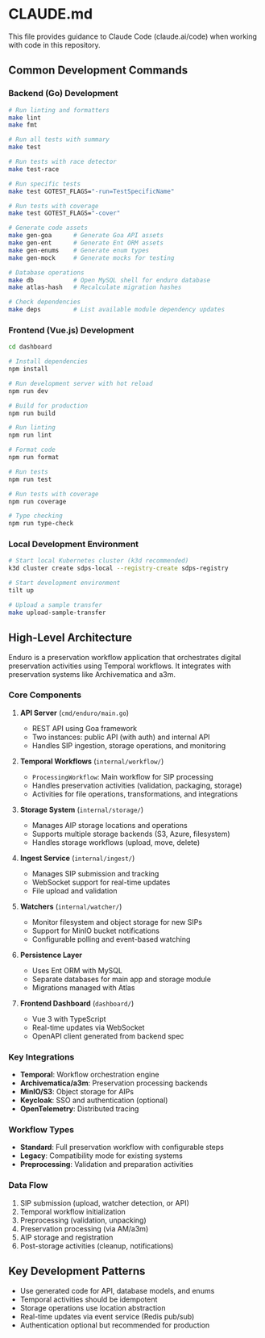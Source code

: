 # CLAUDE.md

This file provides guidance to Claude Code (claude.ai/code) when working with code in this repository.

## Common Development Commands

### Backend (Go) Development

```bash
# Run linting and formatters
make lint
make fmt

# Run all tests with summary
make test

# Run tests with race detector
make test-race

# Run specific tests
make test GOTEST_FLAGS="-run=TestSpecificName"

# Run tests with coverage
make test GOTEST_FLAGS="-cover"

# Generate code assets
make gen-goa      # Generate Goa API assets
make gen-ent      # Generate Ent ORM assets
make gen-enums    # Generate enum types
make gen-mock     # Generate mocks for testing

# Database operations
make db           # Open MySQL shell for enduro database
make atlas-hash   # Recalculate migration hashes

# Check dependencies
make deps         # List available module dependency updates
```

### Frontend (Vue.js) Development

```bash
cd dashboard

# Install dependencies
npm install

# Run development server with hot reload
npm run dev

# Build for production
npm run build

# Run linting
npm run lint

# Format code
npm run format

# Run tests
npm run test

# Run tests with coverage
npm run coverage

# Type checking
npm run type-check
```

### Local Development Environment

```bash
# Start local Kubernetes cluster (k3d recommended)
k3d cluster create sdps-local --registry-create sdps-registry

# Start development environment
tilt up

# Upload a sample transfer
make upload-sample-transfer
```

## High-Level Architecture

Enduro is a preservation workflow application that orchestrates digital preservation activities using Temporal workflows. It integrates with preservation systems like Archivematica and a3m.

### Core Components

1. **API Server** (`cmd/enduro/main.go`)
   - REST API using Goa framework
   - Two instances: public API (with auth) and internal API
   - Handles SIP ingestion, storage operations, and monitoring

2. **Temporal Workflows** (`internal/workflow/`)
   - `ProcessingWorkflow`: Main workflow for SIP processing
   - Handles preservation activities (validation, packaging, storage)
   - Activities for file operations, transformations, and integrations

3. **Storage System** (`internal/storage/`)
   - Manages AIP storage locations and operations
   - Supports multiple storage backends (S3, Azure, filesystem)
   - Handles storage workflows (upload, move, delete)

4. **Ingest Service** (`internal/ingest/`)
   - Manages SIP submission and tracking
   - WebSocket support for real-time updates
   - File upload and validation

5. **Watchers** (`internal/watcher/`)
   - Monitor filesystem and object storage for new SIPs
   - Support for MinIO bucket notifications
   - Configurable polling and event-based watching

6. **Persistence Layer**
   - Uses Ent ORM with MySQL
   - Separate databases for main app and storage module
   - Migrations managed with Atlas

7. **Frontend Dashboard** (`dashboard/`)
   - Vue 3 with TypeScript
   - Real-time updates via WebSocket
   - OpenAPI client generated from backend spec

### Key Integrations

- **Temporal**: Workflow orchestration engine
- **Archivematica/a3m**: Preservation processing backends
- **MinIO/S3**: Object storage for AIPs
- **Keycloak**: SSO and authentication (optional)
- **OpenTelemetry**: Distributed tracing

### Workflow Types

- **Standard**: Full preservation workflow with configurable steps
- **Legacy**: Compatibility mode for existing systems
- **Preprocessing**: Validation and preparation activities

### Data Flow

1. SIP submission (upload, watcher detection, or API)
2. Temporal workflow initialization
3. Preprocessing (validation, unpacking)
4. Preservation processing (via AM/a3m)
5. AIP storage and registration
6. Post-storage activities (cleanup, notifications)

## Key Development Patterns

- Use generated code for API, database models, and enums
- Temporal activities should be idempotent
- Storage operations use location abstraction
- Real-time updates via event service (Redis pub/sub)
- Authentication optional but recommended for production